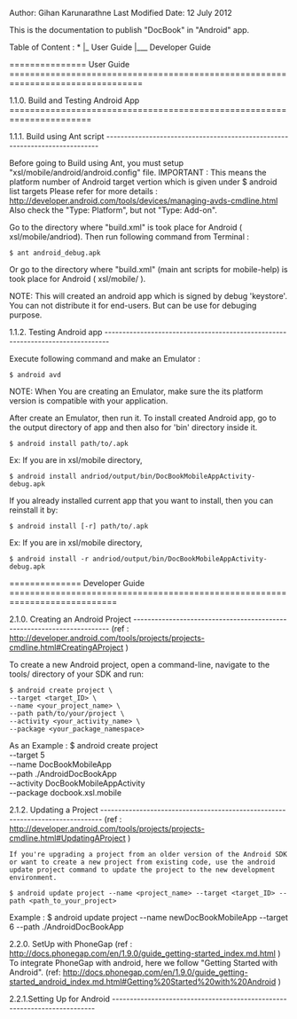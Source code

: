 Author: Gihan Karunarathne
Last Modified Date: 12 July 2012

This  is the documentation to publish "DocBook" in "Android" app.

Table of Content :
	*
	|_ User Guide
	|___ Developer Guide

=============== User Guide ================================================================================

1.1.0. Build and Testing Android App ======================================================================

1.1.1. Build using Ant script ----------------------------------------------------------------------------

Before going to Build using Ant, you must setup "xsl/mobile/android/android.config" file.
	IMPORTANT :
		This means the platform number of Android target vertion which is given under
		$ android list targets
		Please refer for more details : http://developer.android.com/tools/devices/managing-avds-cmdline.html
	 Also check the "Type: Platform", but not "Type: Add-on".

Go to the directory where "build.xml" is took place for Android ( xsl/mobile/andriod). Then run following command from Terminal :

	$ ant android_debug.apk

Or go to the directory where "build.xml" (main ant scripts for mobile-help) is took place for Android ( xsl/mobile/ ). 

NOTE: This will created an android app which is signed by debug 'keystore'. You can not distribute it for end-users. But can be use for debuging purpose.

1.1.2. Testing Android app -------------------------------------------------------------------------------

Execute following command and make an Emulator :

	$ android avd

NOTE: When You are creating an Emulator, make sure the its platform version is compatible with your application.

After create an Emulator, then run it.
To install created Android app, go to the output directory of app and then also for 'bin' directory inside it.

	$ android install path/to/.apk

Ex: If you are in xsl/mobile directory,

	$ android install andriod/output/bin/DocBookMobileAppActivity-debug.apk

If you already installed current app that you want to install, then you can reinstall it by:

	$ android install [-r] path/to/.apk

Ex: If you are in xsl/mobile directory,

	$ android install -r andriod/output/bin/DocBookMobileAppActivity-debug.apk


============== Developer Guide ===========================================================================

2.1.0. Creating an Android Project -----------------------------------------------------------------------
	(ref : http://developer.android.com/tools/projects/projects-cmdline.html#CreatingAProject )

To create a new Android project, open a command-line, navigate to the tools/ directory of your SDK and run:

	$ android create project \
	--target <target_ID> \
	--name <your_project_name> \
	--path path/to/your/project \
	--activity <your_activity_name> \
	--package <your_package_namespace>

As an Example :
	$ android create project \
	--target 5 \
	--name DocBookMobileApp \
	--path ./AndroidDocBookApp \
	--activity DocBookMobileAppActivity \
	--package docbook.xsl.mobile

2.1.2. Updating a Project ------------------------------------------------------------------------------
	(ref : http://developer.android.com/tools/projects/projects-cmdline.html#UpdatingAProject )

	If you're upgrading a project from an older version of the Android SDK or want to create a new project from existing code, use the android update project command to update the project to the new development environment.

	$ android update project --name <project_name> --target <target_ID> --path <path_to_your_project>

Example : 
	$ android update project --name newDocBookMobileApp --target 6 --path ./AndroidDocBookApp

2.2.0. SetUp with PhoneGap
	(ref : http://docs.phonegap.com/en/1.9.0/guide_getting-started_index.md.html )
	To integrate PhoneGap with android, here we follow "Getting Started with Android". (ref: http://docs.phonegap.com/en/1.9.0/guide_getting-started_android_index.md.html#Getting%20Started%20with%20Android )

2.2.1.Setting Up for Android -------------------------------------------------------------------------


